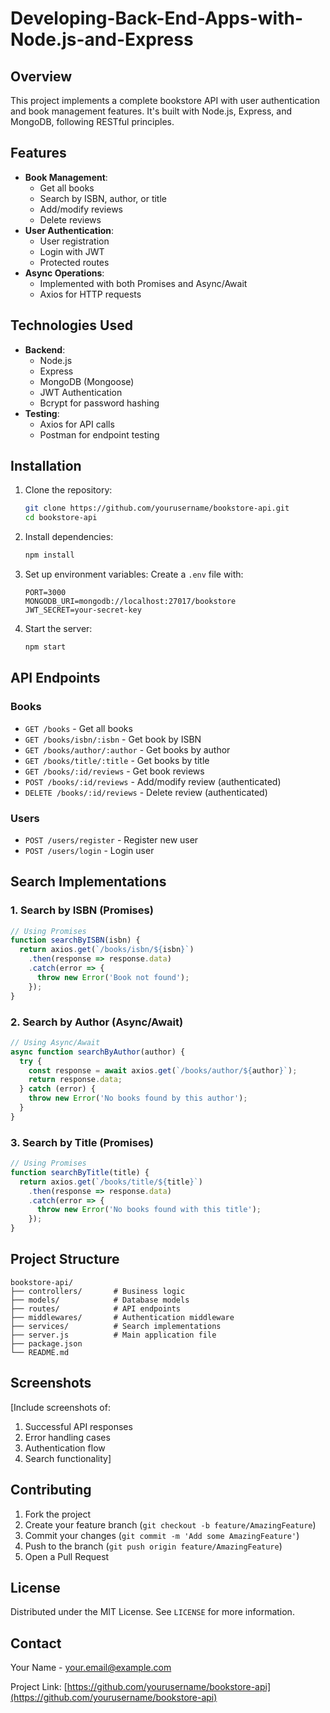 # Developing-Back-End-Apps-with-Node.js-and-Express

## Overview

This project implements a complete bookstore API with user authentication and book management features. It's built with Node.js, Express, and MongoDB, following RESTful principles.

## Features

- **Book Management**:
  - Get all books
  - Search by ISBN, author, or title
  - Add/modify reviews
  - Delete reviews
- **User Authentication**:
  - User registration
  - Login with JWT
  - Protected routes
- **Async Operations**:
  - Implemented with both Promises and Async/Await
  - Axios for HTTP requests

## Technologies Used

- **Backend**:
  - Node.js
  - Express
  - MongoDB (Mongoose)
  - JWT Authentication
  - Bcrypt for password hashing
- **Testing**:
  - Axios for API calls
  - Postman for endpoint testing

## Installation

1. Clone the repository:
   ```bash
   git clone https://github.com/yourusername/bookstore-api.git
   cd bookstore-api
   ```

2. Install dependencies:
   ```bash
   npm install
   ```

3. Set up environment variables:
   Create a `.env` file with:
   ```
   PORT=3000
   MONGODB_URI=mongodb://localhost:27017/bookstore
   JWT_SECRET=your-secret-key
   ```

4. Start the server:
   ```bash
   npm start
   ```

## API Endpoints

### Books
- `GET /books` - Get all books
- `GET /books/isbn/:isbn` - Get book by ISBN
- `GET /books/author/:author` - Get books by author
- `GET /books/title/:title` - Get books by title
- `GET /books/:id/reviews` - Get book reviews
- `POST /books/:id/reviews` - Add/modify review (authenticated)
- `DELETE /books/:id/reviews` - Delete review (authenticated)

### Users
- `POST /users/register` - Register new user
- `POST /users/login` - Login user

## Search Implementations

### 1. Search by ISBN (Promises)
```javascript
// Using Promises
function searchByISBN(isbn) {
  return axios.get(`/books/isbn/${isbn}`)
    .then(response => response.data)
    .catch(error => {
      throw new Error('Book not found');
    });
}
```

### 2. Search by Author (Async/Await)
```javascript
// Using Async/Await
async function searchByAuthor(author) {
  try {
    const response = await axios.get(`/books/author/${author}`);
    return response.data;
  } catch (error) {
    throw new Error('No books found by this author');
  }
}
```

### 3. Search by Title (Promises)
```javascript
// Using Promises
function searchByTitle(title) {
  return axios.get(`/books/title/${title}`)
    .then(response => response.data)
    .catch(error => {
      throw new Error('No books found with this title');
    });
}
```

## Project Structure

```
bookstore-api/
├── controllers/       # Business logic
├── models/            # Database models
├── routes/            # API endpoints
├── middlewares/       # Authentication middleware
├── services/          # Search implementations
├── server.js          # Main application file
├── package.json
└── README.md
```

## Screenshots

[Include screenshots of:
1. Successful API responses
2. Error handling cases
3. Authentication flow
4. Search functionality]

## Contributing

1. Fork the project
2. Create your feature branch (`git checkout -b feature/AmazingFeature`)
3. Commit your changes (`git commit -m 'Add some AmazingFeature'`)
4. Push to the branch (`git push origin feature/AmazingFeature`)
5. Open a Pull Request

## License

Distributed under the MIT License. See `LICENSE` for more information.

## Contact

Your Name - your.email@example.com

Project Link: [https://github.com/yourusername/bookstore-api](https://github.com/yourusername/bookstore-api)
